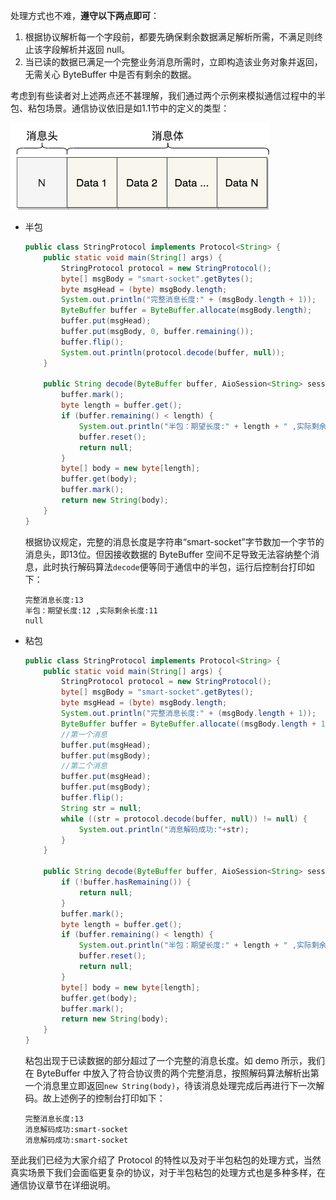 处理方式也不难，**遵守以下两点即可**：

1. 根据协议解析每一个字段前，都要先确保剩余数据满足解析所需，不满足则终止该字段解析并返回 null。
2. 当已读的数据已满足一个完整业务消息所需时，立即构造该业务对象并返回，无需关心 ByteBuffer 中是否有剩余的数据。

考虑到有些读者对上述两点还不甚理解，我们通过两个示例来模拟通信过程中的半包、粘包场景。通信协议依旧是如1.1节中的定义的类型：

![2.1.2_1](../../chapter-1/1.1-QuickStart/1.1_1.png)


- 半包

  ```java
  public class StringProtocol implements Protocol<String> {
      public static void main(String[] args) {
          StringProtocol protocol = new StringProtocol();
          byte[] msgBody = "smart-socket".getBytes();
          byte msgHead = (byte) msgBody.length;
          System.out.println("完整消息长度:" + (msgBody.length + 1));
          ByteBuffer buffer = ByteBuffer.allocate(msgBody.length);
          buffer.put(msgHead);
          buffer.put(msgBody, 0, buffer.remaining());
          buffer.flip();
          System.out.println(protocol.decode(buffer, null));
      }
  
      public String decode(ByteBuffer buffer, AioSession<String> session) {
          buffer.mark(); 
          byte length = buffer.get(); 
          if (buffer.remaining() < length) { 
              System.out.println("半包：期望长度:" + length + " ,实际剩余长度:" + buffer.remaining());
              buffer.reset(); 
              return null;
          }
          byte[] body = new byte[length];
          buffer.get(body); 
          buffer.mark(); 
          return new String(body); 
      }
  }
  ```

  根据协议规定，完整的消息长度是字符串“smart-socket”字节数加一个字节的消息头，即13位。但因接收数据的 ByteBuffer 空间不足导致无法容纳整个消息，此时执行解码算法`decode`便等同于通信中的半包，运行后控制台打印如下：

  ```
  完整消息长度:13
  半包：期望长度:12 ,实际剩余长度:11
  null
  ```

- 粘包

  ```java
  public class StringProtocol implements Protocol<String> {
      public static void main(String[] args) {
          StringProtocol protocol = new StringProtocol();
          byte[] msgBody = "smart-socket".getBytes();
          byte msgHead = (byte) msgBody.length;
          System.out.println("完整消息长度:" + (msgBody.length + 1));
          ByteBuffer buffer = ByteBuffer.allocate((msgBody.length + 1) * 2);
          //第一个消息
          buffer.put(msgHead);
          buffer.put(msgBody);
          //第二个消息
          buffer.put(msgHead);
          buffer.put(msgBody);
          buffer.flip();
          String str = null;
          while ((str = protocol.decode(buffer, null)) != null) {
              System.out.println("消息解码成功:"+str);
          }
      }
  
      public String decode(ByteBuffer buffer, AioSession<String> session) {
          if (!buffer.hasRemaining()) {
              return null;
          }
          buffer.mark();
          byte length = buffer.get();
          if (buffer.remaining() < length) {
              System.out.println("半包：期望长度:" + length + " ,实际剩余长度:" + buffer.remaining());
              buffer.reset();
              return null;
          }
          byte[] body = new byte[length];
          buffer.get(body);
          buffer.mark();
          return new String(body);
      }
  }
  ```

  粘包出现于已读数据的部分超过了一个完整的消息长度。如 demo 所示，我们在 ByteBuffer 中放入了符合协议贵的两个完整消息，按照解码算法解析出第一个消息里立即返回`new String(body)`，待该消息处理完成后再进行下一次解码。故上述例子的控制台打印如下：

  ```
  完整消息长度:13
  消息解码成功:smart-socket
  消息解码成功:smart-socket
  ```

至此我们已经为大家介绍了 Protocol 的特性以及对于半包粘包的处理方式，当然真实场景下我们会面临更复杂的协议，对于半包粘包的处理方式也是多种多样，在通信协议章节在详细说明。
